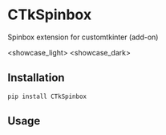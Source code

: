 # CTkSpinbox
Spinbox extension for customtkinter (add-on)

<showcase_light>
<showcase_dark>

## Installation
```
pip install CTkSpinbox
```

## Usage
